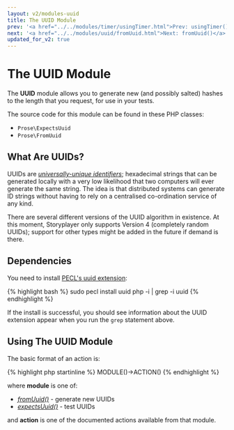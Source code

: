 ```yaml
---
layout: v2/modules-uuid
title: The UUID Module
prev: '<a href="../../modules/timer/usingTimer.html">Prev: usingTimer()</a>'
next: '<a href="../../modules/uuid/fromUuid.html">Next: fromUuid()</a>'
updated_for_v2: true
---
```


# The UUID Module

The __UUID__ module allows you to generate new (and possibly salted) hashes to the length that you request, for use in your tests.

The source code for this module can be found in these PHP classes:

* `Prose\ExpectsUuid`
* `Prose\FromUuid`

## What Are UUIDs?

UUIDs are _[universally-unique identifiers](http://en.wikipedia.org/wiki/Universally_unique_identifier)_; hexadecimal strings that can be generated locally with a very low likelihood that two computers will ever generate the same string.  The idea is that distributed systems can generate ID strings without having to rely on a centralised co-ordination service of any kind.

There are several different versions of the UUID algorithm in existence.  At this moment, Storyplayer only supports Version 4 (completely random UUIDs); support for other types might be added in the future if demand is there.

## Dependencies

You need to install [PECL's uuid extension](http://pecl.php.net/package/uuid):

{% highlight bash %}
sudo pecl install uuid
php -i | grep -i uuid
{% endhighlight %}

If the install is successful, you should see information about the UUID extension appear when you run the `grep` statement above.

## Using The UUID Module

The basic format of an action is:

{% highlight php startinline %}
MODULE()->ACTION()
{% endhighlight %}

where __module__ is one of:

* _[fromUuid()](fromUuid.html)_ - generate new UUIDs
* _[expectsUuid()](expectsUuid.html)_ - test UUIDs

and __action__ is one of the documented actions available from that module.